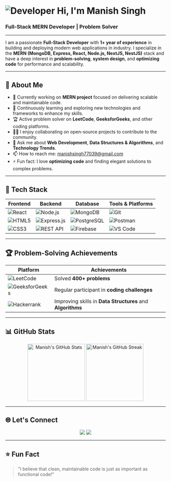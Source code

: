  # ![Developer](https://user-images.githubusercontent.com/18350557/176309783-0785949b-9127-417c-8b55-ab5a4333674e.gif) Hi, I'm **Manish Singh**  
### **Full-Stack MERN Developer | Problem Solver**  

---



I am a passionate **Full-Stack Developer** with **1+ year of experience** in building and deploying modern web applications in industry. I specialize in the **MERN (MongoDB, Express, React, Node.js, NextJS, NestJS)** stack and have a deep interest in **problem-solving**, **system design**, and **optimizing code** for performance and scalability.

---

## 🚀 **About Me**

- 🔭 Currently working on **MERN project** focused on delivering scalable and maintainable code.
- 🌱 Continuously learning and exploring new technologies and frameworks to enhance my skills.
- 🏆 Active problem solver on **LeetCode**, **GeeksforGeeks**, and other coding platforms.
- 👨‍💻 I enjoy collaborating on open-source projects to contribute to the community.
- 💬 Ask me about **Web Development**, **Data Structures & Algorithms**, and **Technology Trends**.
- 📫 How to reach me: [manishsingh77039@gmail.com](mailto:manishsingh77039@gmail.com)
- ⚡ Fun fact: I love **optimizing code** and finding elegant solutions to complex problems.

---

## 🔧 **Tech Stack**

| **Frontend**                  | **Backend**              | **Database**       | **Tools & Platforms**  |
|-------------------------------|--------------------------|--------------------|------------------------|
| ![React](https://img.shields.io/badge/-React-blue?logo=react&logoColor=white) | ![Node.js](https://img.shields.io/badge/-Node.js-green?logo=node.js&logoColor=white) | ![MongoDB](https://img.shields.io/badge/-MongoDB-brightgreen?logo=mongodb&logoColor=white) | ![Git](https://img.shields.io/badge/-Git-black?logo=git&logoColor=white) |
| ![HTML5](https://img.shields.io/badge/-HTML5-orange?logo=html5&logoColor=white) | ![Express.js](https://img.shields.io/badge/-Express-lightgrey?logo=express&logoColor=white) | ![PostgreSQL](https://img.shields.io/badge/-PostgreSQL-blue?logo=postgresql&logoColor=white) | ![Postman](https://img.shields.io/badge/-Postman-orange?logo=postman&logoColor=white) |
| ![CSS3](https://img.shields.io/badge/-CSS3-blue?logo=css3&logoColor=white) | ![REST API](https://img.shields.io/badge/-REST%20API-lightblue) | ![Firebase](https://img.shields.io/badge/-Firebase-yellow?logo=firebase&logoColor=white) | ![VS Code](https://img.shields.io/badge/-VS%20Code-blue?logo=visual-studio-code&logoColor=white) |

---

## 🏆 **Problem-Solving Achievements**

| **Platform**       | **Achievements**                     |
|--------------------|--------------------------------------|
| ![LeetCode](https://img.shields.io/badge/-LeetCode-orange?logo=leetcode&logoColor=white)  | Solved **400+ problems** |
| ![GeeksforGeeks](https://img.shields.io/badge/-GeeksforGeeks-green?logo=geeksforgeeks&logoColor=white) | Regular participant in **coding challenges** |
| ![Hackerrank](https://img.shields.io/badge/-HackerRank-darkgreen?logo=hackerrank&logoColor=white) | Improving skills in **Data Structures** and **Algorithms** |

---

## 📊 **GitHub Stats**

<p align="center">
  <img src="https://github-readme-stats.vercel.app/api?username=manish-singh-codes&show_icons=true&theme=radical" alt="Manish's GitHub Stats" height="180px" />
  <img src="https://github-readme-streak-stats.herokuapp.com?user=manish-singh-codes&theme=radical" alt="Manish's GitHub Streak" height="180px" />
</p>

---

## 🌐 **Let's Connect**

<p align="center">
  <a href="mailto:manishsingh77039@gmail.com"><img src="https://img.shields.io/badge/-Email-red?logo=gmail&logoColor=white" /></a>
  <a href="[https://www.linkedin.com/in/prahladmehta](https://www.linkedin.com/in/manish-singh-995611238/)" target="_blank"><img src="https://img.shields.io/badge/-LinkedIn-blue?logo=linkedin&logoColor=white" /></a>
</p>

---

## ⭐ **Fun Fact**

> "I believe that clean, maintainable code is just as important as functional code!"
